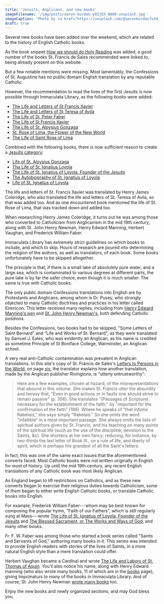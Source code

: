 ```yaml
---
title: 'Jesuits, Anglicans, and new books'
imageFilename: '/img/posts/aaron-burden-y02jEX_B0O0-unsplash.jpg'
imageCaption: 'Photo by <a href="https://unsplash.com/@aaronburden?utm_source=unsplash&utm_medium=referral&utm_content=creditCopyText">Aaron Burden</a> on <a href="https://unsplash.com/s/photos/writing?utm_source=unsplash&utm_medium=referral&utm_content=creditCopyText">Unsplash</a>'
draft: true
---
```


Several new books have been added over the weekend, which are related to the history of English Catholic books.

As the book snippet [How we should do Holy Reading](/book-snippets/2021-06-26-how-we-should-do-holy-reading.html) was added, a good number of the books St. Francis de Sales recommended were linked to, being already present on this website.

But a few notable mentions were missing. Most lamentably, the Confessions of St. Augustine has no public domain English translation by any reputable Catholic.

However, the recommendation to read the lives of the first Jesuits is now possible through Immaculata Library, as the following books were added:

- [The Life and Letters of St Francis Xavier](/books/the-life-and-letters-of-saint-francis-xavier.html)
- [The Life and Letters of St Teresa of Avila](/books/the-life-and-letters-of-saint-teresa-of-avila.html)
- [The Life of St. Peter Faber](/books/the-life-of-st-peter-faber.html)
- [The Life of St Francis Xavier](/books/the-life-of-st-francis-xavier-of-the-society-of-jesus.html)
- [The Life of St. Aloysius Gonzaga](/books/the-life-of-st-aloysius-gonzaga.html)
- [St. Rose of Lima, the Flower of the New World](/books/st-rose-of-lima-the-flower-of-the-new-world.html)
- [The Life of Saint Rose of Lima](/books/the-life-of-saint-rose-of-lima.html)

Combined with the following books, there is now sufficient reason to create a [Jesuits category](/jesuits.html):

- [Life of St. Aloysius Gonzaga](/books/life-of-st-aloysius-gonzaga.html)
- [The Life of St. Ignatius Loyola](/books/the-life-of-st-ignatius-loyola-by-forbes.html)
- [The Life of St. Ignatius of Loyola, Founder of the Jesuits](/books/the-life-of-st-ignatius-of-loyola-founder-of-the-jesuits.html)
- [The Autobiography of St. Ignatius of Loyola](/books/the-autobiography-of-st-ignatius-of-loyola.html)
- [Life of St. Ignatius of Loyola](/books/life-of-st-ignatius-of-loyola.html)


The life and letters of St. Francis Xavier was translated by Henry James Coleridge, who also translated the life and letters of St. Teresa of Avila, so that was added too. And as one encountered book mentioned the life of St. Rose of Lima, that was tracked down and added too.

When researching Henry James Coleridge, it turns out he was among those who converted to Catholicism from Anglicanism in the mid 19th century, along with St. John Henry Newman, Henry Edward Manning, Herbert Vaughan, and Frederick William Faber.

Immaculata Library has extremely strict guidelines on which books to include, and which to skip. Hours of research are poured into determining the religion of the authors, as well as translators, of each book. Some books unfortunately have to be skipped altogether.

The principle is that, if there is a small lake of absolutely pure water, and a large sea, which is contaminated to various degrees at different parts, the pure lake is by far the safer choice, even though it is much smaller. The same is true with Catholic books.

The only public domain Confessions translations into English are by Protestants and Anglicans, among whom is Dr. Pusey, who strongly objected to many Catholic doctrines and practices in his letter called Eirenicon. This letter received many replies, including from [Henry Edward Manning's pen](/books/letter-to-dr-pusey-by-henry-edward-manning.html) and [St. John Henry Newman's](/books/st-john-henry-newman-reply-to-eirenicon.html), both defending Catholic positions.

Besides the Confessions, two books had to be skipped, "Some Letters of Saint Bernard" and "Life and Works of St. Bernard", as they were translated by Samuel J. Eales, who was evidently an Anglican, as his name is credited as sometime Principle of St Boniface College, Warminster, an Anglican school.

A very real anti-Catholic contamination was prevalent in Anglican translations. In this site's copy of St. Francis de Sales's [Letters to Persons in the World](/books/letters-to-persons-in-the-world.html), on page [xiv](https://archive.org/details/letterstopersons00franuoft/page/n15?view=theater), the translator explains how another translation, made by the Anglican publisher Rivingtons, is "utterly untrustworthy":

> Here are a few examples, chosen at hazard, of the misrepresentations that abound in this volume. She makes St. Francis utter the absurdity and heresy that, "Even in good actions or in faults one should strive to remain passive" (p. 356). She translates "(Passages of Scripture) necessary for the establishment of the faith;" by "important for the confirmation of the faith" (186). Where he speaks of "that *infame* Rabelais," she says simply "Rabelais." So she omits the word "infallible" in a most important passage. She always omits the lists of spiritual authors given by St. Francis, and his teaching on many points of the spiritual life (such as the use of the discipline, devotion to the Saints, &c). She shortens at her own fancy; reducing, for instance, by two-thirds the last letter of Book III., on a rule of life, and liberty of spirit, which is perhaps the grandest of all the Saint's letters.

In fact, this was one of the same exact issues that the aforementioned converts faced. Most Catholic books were not written originally in English for most of history. Up until the mid 19th century, any recent English translations of any Catholic book was most likely Anglican.

As England began to lift restrictions on Catholics, and as these new converts began to exercise their religious duties towards Catholicism, some of them began to either write English Catholic books, or translate Catholic books into English.

For example, Frederick William Faber---whom may be best known for composing the popular hymn, "Faith of our Fathers", which is still regularly sung at Mass---wrote [The Life of St. Ignatius of Loyola, Founder of the Jesuits](/books/the-life-of-st-ignatius-of-loyola-founder-of-the-jesuits.html) and [The Blessed Sacrament, or The Works and Ways of God](/the-blessed-sacrament-or-the-works-and-ways-of-god.html), and many other books.

Fr. F. W. Faber was among those who started a book series called "Saints and Servants of God," authoring many books in it. This series was intended to provide English readers with stories of the lives of Saints, in a more natural English style than a mere translation could offer.

Herbert Vaughan became a Cardinal and wrote [The Life and Labors of St. Thomas of Aquin](/books/the-life-and-labors-of-st-thomas-of-aquin.html). You'll also notice his name, along with Henry Edward manning (who also wrote many books, 11 of which are in the [books](/books.html) page), giving Imprimaturs to many of the books in Immaculata Library. And of course, St. John Henry Newman [wrote many books](/st-john-henry-newman.html) too.

Enjoy the new books and newly organized sections, and may God bless you.
